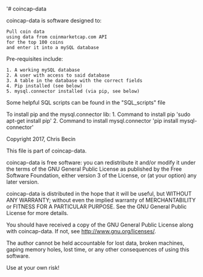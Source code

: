 '# coincap-data

coincap-data is software designed to:

	Pull coin data
	using data from coinmarketcap.com API	
	for the top 100 coins
	and enter it into a mySQL database


Pre-requisites include: 

	1. A working mySQL database
	2. A user with access to said database
	3. A table in the database with the correct fields
	4. Pip installed (see below)
	5. mysql.connector installed (via pip, see below)


Some helpful SQL scripts can be found in the "SQL_scripts" file


To install pip and the mysql.connector lib:
	1. Command to install pip
		'sudo apt-get install pip'
	2. Command to install mysql.connector
		'pip install mysql-connector'


Copyright 2017, Chris Becin

This file is part of coincap-data.

coincap-data is free software: you can redistribute it and/or modify
it under the terms of the GNU General Public License as published by
the Free Software Foundation, either version 3 of the License, or
(at your option) any later version.

coincap-data is distributed in the hope that it will be useful,
but WITHOUT ANY WARRANTY; without even the implied warranty of
MERCHANTABILITY or FITNESS FOR A PARTICULAR PURPOSE.  See the
GNU General Public License for more details.

You should have received a copy of the GNU General Public License
along with coincap-data.  If not, see <http://www.gnu.org/licenses/>.

The author cannot be held accountable for lost data, broken machines, 
gaping memory holes, lost time, or any other consequences of using 
this software.

Use at your own risk!


